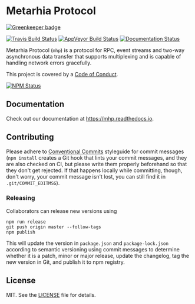 # Metarhia Protocol

[![Greenkeeper badge](https://badges.greenkeeper.io/metarhia/protocol.svg)](https://greenkeeper.io/)

[![Travis Build Status][travis-badge]][travis-url]
[![AppVeyor Build Status][appveyor-badge]][appveyor-url]
[![Documentation Status][readthedocs-badge]][readthedocs-url]

Metarhia Protocol (``mhp``) is a protocol for RPC, event streams and two-way
asynchronous data transfer that supports multiplexing and is capable of
handling network errors gracefully.

This project is covered by a [Code of Conduct](CODE_OF_CONDUCT.md).

[![NPM Status][npm-badge]][npm-url]

## Documentation

Check out our documentation at <https://mhp.readthedocs.io>.

## Contributing

Please adhere to [Conventional Commits][] styleguide for commit messages (`npm
install` creates a Git hook that lints your commit messages, and they are also
checked on CI, but please write them properly beforehand so that they don't get
rejected.  If that happens locally while committing, though, don't worry, your
commit message isn't lost, you can still find it in `.git/COMMIT_EDITMSG`).

### Releasing

Collaborators can release new versions using

```console
npm run release
git push origin master --follow-tags
npm publish
```

This will update the version in `package.json` and `package-lock.json`
according to semantic versioning using commit messages to determine whether it
is a patch, minor or major release, update the changelog, tag the new version
in Git, and publish it to npm registry.

## License

MIT. See the [LICENSE][] file for details.

[Conventional Commits]: https://conventionalcommits.org
[LICENSE]: LICENSE
[appveyor-badge]: https://ci.appveyor.com/api/projects/status/wuffvoyxtplk1hvd?svg=true
[appveyor-url]: https://ci.appveyor.com/project/metarhia/protocol
[npm-badge]: https://nodei.co/npm/mhp.png
[npm-url]: https://npmjs.com/package/mhp
[readthedocs-badge]: https://readthedocs.org/projects/mhp/badge/?version=latest
[readthedocs-url]: https://mhp.readthedocs.io/en/latest/
[travis-badge]: https://travis-ci.org/metarhia/protocol.svg?branch=master
[travis-url]: https://travis-ci.org/metarhia/protocol
